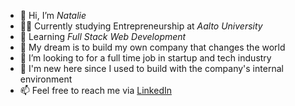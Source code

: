 - 👋 Hi, I’m *Natalie*
- 👩‍🎓 Currently studying Entrepreneurship at *Aalto University* 
- 🌱 Learning *Full Stack Web Development*
- 🚀 My dream is to build my own company that changes the world
- 💞️ I’m looking to for a full time job in startup and tech industry
- 🔰 I'm new here since I used to build with the company's internal environment
- 📫 Feel free to reach me via [LinkedIn](https://www.linkedin.com/in/natalietha/)

<!---
thanatly/thanatly is a ✨ special ✨ repository because its `README.md` (this file) appears on your GitHub profile.
You can click the Preview link to take a look at your changes.
--->
